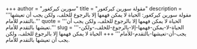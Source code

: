 +++
author = "سورين كيركغور"
title = "مقولة سورين كيركغور"
description = '''مقولة سورين كيركغور: الحياة لا يمكن فهمها إلا بالرجوع للخلف، ولكن يجب أن تعيشها بالتقدم للأمام.'''
quote = '''الحياة لا يمكن فهمها إلا بالرجوع للخلف، ولكن يجب أن تعيشها بالتقدم للأمام.'''
slug = '''الحياة-لا-يمكن-فهمها-إلا-بالرجوع-للخلف،-ولكن-يجب-أن-تعيشها-بالتقدم-للأمام'''
+++
الحياة لا يمكن فهمها إلا بالرجوع للخلف، ولكن يجب أن تعيشها بالتقدم للأمام.
